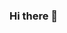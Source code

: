 ### Hi there 👋

<!--
**AqualtnicDevelopment/AqualtnicDevelopment** is a ✨ _special_ ✨ repository because its `README.md` (this file) appears on your GitHub profile.

Here are some ideas to get you started:

- 🔭 I’m currently working on KBB
- 🌱 I’m currently learning Java
- 👯 I’m looking to collaborate on PBB
- 🤔 I’m looking for help with nothing
- 💬 Ask me about anything
- 📫 How to reach me: Discord
- 😄 Pronouns: he/him
- ⚡ Fun fact: facts are only fun with there not boring like this one
-->
